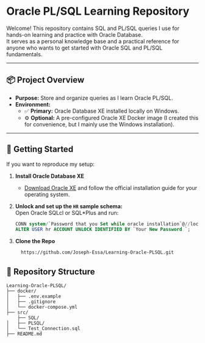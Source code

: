 # Oracle PL/SQL Learning Repository

Welcome! This repository contains SQL and PL/SQL queries I use for hands-on learning and practice with Oracle Database.  
It serves as a personal knowledge base and a practical reference for anyone who wants to get started with Oracle SQL and PL/SQL fundamentals.

---

## 📦 Project Overview

- **Purpose:** Store and organize queries as I learn Oracle PL/SQL.
- **Environment:**  
  - ✅ **Primary:** Oracle Database XE installed locally on Windows.
  - ⚙️ **Optional:** A pre-configured Oracle XE Docker image (I created this for convenience, but I mainly use the Windows installation).

---

## 🚀 Getting Started

If you want to reproduce my setup:

1. **Install Oracle Database XE**  
   - [Download Oracle XE](https://www.oracle.com/database/technologies/xe-downloads.html) and follow the official installation guide for your operating system.

2. **Unlock and set up the `HR` sample schema:**  
   Open Oracle SQLcl or SQL*Plus and run:
   ```sql
   CONN system/`Password that you Set while oracle installation`@//localhost:1521/XE
   ALTER USER hr ACCOUNT UNLOCK IDENTIFIED BY `Your New Password `;

3. **Clone the Repo**
   ``` bash
     https://github.com/Joseph-Essa/Learning-Oracle-PLSQL.git
   ```

## 📁 Repository Structure
```
Learning-Oracle-PLSQL/
├── docker/
│   ├── .env.example
│   ├── .gitignore
│   └── docker-compose.yml
├── src/
    ├── SQL/
│   ├── PLSQL/
│   └── Test_Connection.sql
├── README.md

```